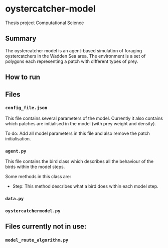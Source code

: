 # oystercatcher-model
Thesis project Computational Science

## Summary
The oystercatcher model is an agent-based simulation of foraging oystercatchers in the Wadden Sea area. The environment is a set of polygons each representing a patch with different types of prey. 

## How to run

## Files

### ``config_file.json``
This file contains several parameters of the model. Currently it also contains which patches are initialised in the model (with prey weight and density).

To do: Add all model parameters in this file and also remove the patch initialisation.

### ``agent.py``
This file contains the bird class which describes all the behaviour of the birds within the model steps. 

Some methods in this class are:
- Step: This method describes what a bird does within each model step. 

### ``data.py``

### ``oystercatchermodel.py``

## Files currently not in use:

### ``model_route_algorithm.py``
